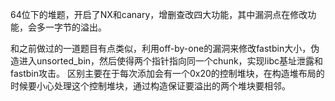 64位下的堆题，开启了NX和canary，增删查改四大功能，其中漏洞点在修改功能，会多一字节的溢出。

和之前做过的一道题目有点类似，利用off-by-one的漏洞来修改fastbin大小，伪造进入unsorted_bin，然后使得两个指针指向同一个chunk，实现libc基址泄露和fastbin攻击。
区别主要在于每次添加会有一个0x20的控制堆块，在构造堆布局的时候要小心处理这个控制堆块，通过构造保证要溢出的两个堆块要相邻。
